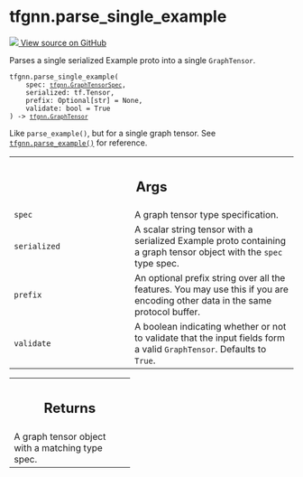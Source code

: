 # tfgnn.parse_single_example

<!-- Insert buttons and diff -->

<a target="_blank" href="https://github.com/tensorflow/gnn/tree/master/tensorflow_gnn/graph/graph_tensor_io.py#L103-L129">
<img src="https://www.tensorflow.org/images/GitHub-Mark-32px.png" /> View source
on GitHub </a>

Parses a single serialized Example proto into a single `GraphTensor`.

<pre class="devsite-click-to-copy prettyprint lang-py tfo-signature-link">
<code>tfgnn.parse_single_example(
    spec: <a href="../tfgnn/GraphTensorSpec.md"><code>tfgnn.GraphTensorSpec</code></a>,
    serialized: tf.Tensor,
    prefix: Optional[str] = None,
    validate: bool = True
) -> <a href="../tfgnn/GraphTensor.md"><code>tfgnn.GraphTensor</code></a>
</code></pre>

<!-- Placeholder for "Used in" -->

Like `parse_example()`, but for a single graph tensor. See
<a href="../tfgnn/parse_example.md"><code>tfgnn.parse_example()</code></a> for
reference.

<!-- Tabular view -->

 <table class="responsive fixed orange">
<colgroup><col width="214px"><col></colgroup>
<tr><th colspan="2"><h2 class="add-link">Args</h2></th></tr>

<tr>
<td>
<code>spec</code><a id="spec"></a>
</td>
<td>
A graph tensor type specification.
</td>
</tr><tr>
<td>
<code>serialized</code><a id="serialized"></a>
</td>
<td>
A scalar string tensor with a serialized Example proto
containing a graph tensor object with the <code>spec</code> type spec.
</td>
</tr><tr>
<td>
<code>prefix</code><a id="prefix"></a>
</td>
<td>
An optional prefix string over all the features. You may use
this if you are encoding other data in the same protocol buffer.
</td>
</tr><tr>
<td>
<code>validate</code><a id="validate"></a>
</td>
<td>
A boolean indicating whether or not to validate that the input
fields form a valid <code>GraphTensor</code>. Defaults to <code>True</code>.
</td>
</tr>
</table>

<!-- Tabular view -->

 <table class="responsive fixed orange">
<colgroup><col width="214px"><col></colgroup>
<tr><th colspan="2"><h2 class="add-link">Returns</h2></th></tr>
<tr class="alt">
<td colspan="2">
A graph tensor object with a matching type spec.
</td>
</tr>

</table>
